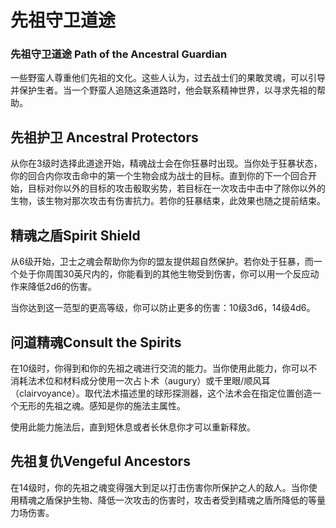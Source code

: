 # 先祖守卫道途

### 先祖守卫道途 Path of the Ancestral Guardian

一些野蛮人尊重他们先祖的文化。这些人认为，过去战士们的果敢灵魂，可以引导并保护生者。当一个野蛮人追随这条道路时，他会联系精神世界，以寻求先祖的帮助。

## 先祖护卫 Ancestral Protectors

从你在3级时选择此道途开始，精魂战士会在你狂暴时出现。当你处于狂暴状态，你的回合内你攻击命中的第一个生物会成为战士的目标。直到你的下一个回合开始，目标对你以外的目标的攻击骰取劣势，若目标在一次攻击中击中了除你以外的生物，该生物对那次攻击有伤害抗力。若你的狂暴结束，此效果也随之提前结束。

## 精魂之盾Spirit Shield

从6级开始，卫士之魂会帮助你为你的盟友提供超自然保护。若你处于狂暴，而一个处于你周围30英尺内的，你能看到的其他生物受到伤害，你可以用一个反应动作来降低2d6的伤害。

当你达到这一范型的更高等级，你可以防止更多的伤害：10级3d6，14级4d6。

## 问道精魂Consult the Spirits

在10级时，你得到和你的先祖之魂进行交流的能力。当你使用此能力，你可以不消耗法术位和材料成分使用一次占卜术（augury）或千里眼/顺风耳（clairvoyance）。取代法术描述里的球形探测器，这个法术会在指定位置创造一个无形的先祖之魂。感知是你的施法主属性。

使用此能力施法后，直到短休息或者长休息你才可以重新释放。

## 先祖复仇Vengeful Ancestors

在14级时，你的先祖之魂变得强大到足以打击伤害你所保护之人的敌人。当你使用精魂之盾保护生物、降低一次攻击的伤害时，攻击者受到精魂之盾所降低的等量力场伤害。
